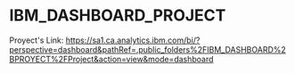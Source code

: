 # IBM_DASHBOARD_PROJECT
Proyect's Link: 
https://sa1.ca.analytics.ibm.com/bi/?perspective=dashboard&pathRef=.public_folders%2FIBM_DASHBOARD%2BPROYECT%2FProject&action=view&mode=dashboard
